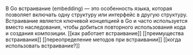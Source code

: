 В Go встраивание (embedding) — это особенность языка, которая позволяет включать одну структуру или интерфейс в другую структуру. Встраивание является ключевой концепцией в Go и часто используется вместо наследования, чтобы добиться повторного использования кода и создания композиции.
[[как работает встраивание]]
[[преимущества встраивания]]
[[переопределение методов при встраивании]]
[[когда использовать встраивание?]]